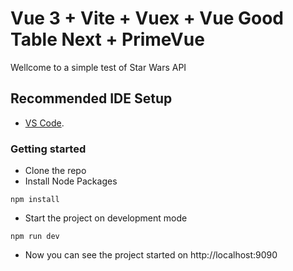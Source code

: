 # Vue 3 + Vite + Vuex + Vue Good Table Next + PrimeVue

Wellcome to a simple test of Star Wars API

## Recommended IDE Setup

- [VS Code](https://code.visualstudio.com/).

### Getting started
- Clone the repo
- Install Node Packages
```
npm install
```
- Start the project on development mode
```
npm run dev
```
- Now you can see the project started on http://localhost:9090


